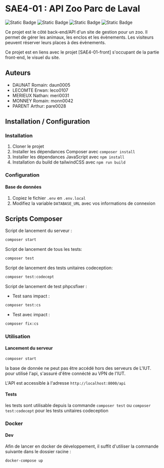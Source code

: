 # SAE4-01 : API Zoo Parc de Laval

![Static Badge](https://img.shields.io/badge/BUT-S4-teal)
![Static Badge](https://img.shields.io/badge/SAE-401api-green)
![Static Badge](https://img.shields.io/badge/Symfony-6.3-blue)
![Static Badge](https://img.shields.io/badge/Status-In_progress-gold)

Ce projet est le côté back-end/API d'un site de gestion pour un zoo. Il permet de gérer les animaux, les enclos et les évènements. Les visiteurs peuvent réserver leurs places à des évènements.

Ce projet est en liens avec le projet [SAE4-01-front] s'occupant de la partie front-end, le visuel du site.
## Auteurs

- DAUNAT Romain: daun0005
- LECOMTE Erwan: leco0107
- MERIEUX Nathan: meri0031
- MONNEY Romain: monn0042
- PARENT Arthur: pare0028

## Installation / Configuration

### Installation

1. Cloner le projet
2. Installer les dépendances Composer avec `composer install`
3. Installer les dépendances JavaScript avec `npm install`
4. Installation du build de tailwindCSS avec `npm run build`

### Configuration

#### Base de données

1. Copiez le fichier `.env` en `.env.local`
2. Modifiez la variable `DATABASE_URL` avec vos informations de connexion


## Scripts Composer
Script de lancement du serveur :

```bash
composer start
```

Script de lancement de tous les tests:

```bash
composer test
```

Script de lancement des tests unitaires codeception:

```bash
composer test:codecept
```

Script de lancement de test phpcsfixer :

- Test sans impact :
```bash
composer test:cs
```
- Test avec impact :
```bash
composer fix:cs
```

### Utilisation

#### Lancement du serveur

```bash
composer start
```
la base de donnée ne peut pas être accédé hors des serveurs de L'IUT.
pour utilisé l'api, s'assuré d'être connécté au VPN de l'IUT.

L'API est accessible à l'adresse `http://localhost:8000/api`

#### Tests

les tests sont utilisable depuis la commande `composer test`
ou `composer test:codecept` pour les tests unitaires codeception

### Docker

#### Dev

Afin de lancer en docker de développement, il suffit d'utiliser la commande suivante dans le dossier racine :

```bash
docker-compose up
```
